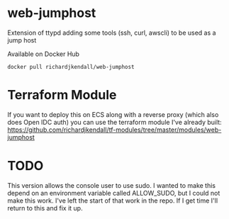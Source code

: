 # web-jumphost

Extension of ttypd adding some tools (ssh, curl, awscli) to be used as a jump host

Available on Docker Hub

```
docker pull richardjkendall/web-jumphost
```

# Terraform Module

If you want to deploy this on ECS along with a reverse proxy (which also does Open IDC auth) you can use the terraform module I've already built: https://github.com/richardjkendall/tf-modules/tree/master/modules/web-jumphost

# TODO

This version allows the console user to use sudo.  I wanted to make this depend on an environment variable called ALLOW_SUDO, but I could not make this work.  I've left the start of that work in the repo.  If I get time I'll return to this and fix it up.
